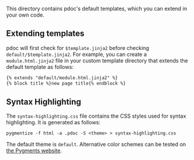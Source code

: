 This directory contains pdoc's default templates, which you can extend in your own code.

## Extending templates

pdoc will first check for `$template.jinja2` before checking `default/$template.jinja2`. For example, you can create
a `module.html.jinja2` file in your custom template directory that extends the default template as follows:

```html
{% extends "default/module.html.jinja2" %}
{% block title %}new page title{% endblock %}
```

## Syntax Highlighting

The `syntax-highlighting.css` file contains the CSS styles used for syntax highlighting.
It is generated as follows:

```
pygmentize -f html -a .pdoc -S <theme> > syntax-highlighting.css
```

The default theme is `default`. Alternative color schemes can be tested on 
[the Pygments website](https://pygments.org/demo/).
